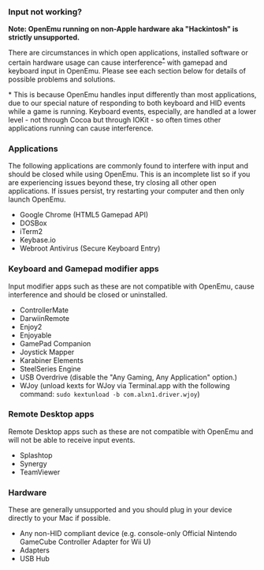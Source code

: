 ### Input not working?

**Note: OpenEmu running on non-Apple hardware aka "Hackintosh" is strictly unsupported.**

There are circumstances in which open applications, installed software or certain hardware usage can cause interference<sup>[*](#interference)</sup> with gamepad and keyboard input in OpenEmu. Please see each section below for details of possible problems and solutions.

<a name="interference">*</a> This is because OpenEmu handles input differently than most applications, due to our special nature of responding to both keyboard and HID events while a game is running. Keyboard events, especially, are handled at a lower level - not through Cocoa but through IOKit - so often times other applications running can cause interference.

### Applications

The following applications are commonly found to interfere with input and should be closed while using OpenEmu. This is an incomplete list so if you are experiencing issues beyond these, try closing all other open applications. If issues persist, try restarting your computer and then only launch OpenEmu.

* Google Chrome (HTML5 Gamepad API)
* DOSBox
* iTerm2
* Keybase.io
* Webroot Antivirus (Secure Keyboard Entry)

### Keyboard and Gamepad modifier apps

Input modifier apps such as these are not compatible with OpenEmu, cause interference and should be closed or uninstalled.

* ControllerMate
* DarwiinRemote
* Enjoy2
* Enjoyable
* GamePad Companion
* Joystick Mapper
* Karabiner Elements
* SteelSeries Engine
* USB Overdrive  (disable the "Any Gaming, Any Application" option.)
* WJoy (unload kexts for WJoy via Terminal.app with the following command: `sudo kextunload -b com.alxn1.driver.wjoy`)

### Remote Desktop apps
Remote Desktop apps such as these are not compatible with OpenEmu and will not be able to receive input events.

* Splashtop
* Synergy
* TeamViewer

### Hardware

These are generally unsupported and you should plug in your device directly to your Mac if possible.

* Any non-HID compliant device (e.g. console-only Official Nintendo GameCube Controller Adapter for Wii U)
* Adapters
* USB Hub
